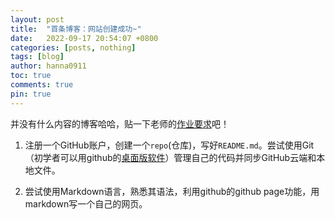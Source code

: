 ```yaml
---
layout: post
title:  "首条博客：网站创建成功~"
date:   2022-09-17 20:54:07 +0800
categories: [posts, nothing]
tags: [blog]
author: hanna0911
toc: true
comments: true
pin: true
---
```

并没有什么内容的博客哈哈，贴一下老师的[作业要求](https://book.ncrnalab.org/teaching/getting-started)吧！

1. 注册一个GitHub账户，创建一个`repo`(仓库)，写好`README.md`。尝试使用Git（初学者可以用github的[桌面版软件](https://desktop.github.com/)）管理自己的代码并同步GitHub云端和本地文件。

2. 尝试使用Markdown语言，熟悉其语法，利用github的github page功能，用markdown写一个自己的网页。
